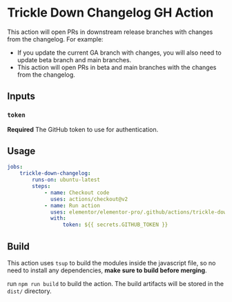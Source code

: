 # Trickle Down Changelog GH Action

This action will open PRs in downstream release branches with changes from the changelog.
For example:

- If you update the current GA branch with changes, you will also need to update beta branch and main branches.
- This action will open PRs in beta and main branches with the changes from the changelog.

## Inputs

### `token`

**Required** The GitHub token to use for authentication.

## Usage

```yaml
jobs:
	trickle-down-changelog:
		runs-on: ubuntu-latest
		steps:
			- name: Checkout code
			  uses: actions/checkout@v2
			- name: Run action
			  uses: elementor/elementor-pro/.github/actions/trickle-down-changelog@main
			  with:
				  token: ${{ secrets.GITHUB_TOKEN }}
```

## Build

This action uses `tsup` to build the modules inside the javascript file, so no need to install any dependencies, **make sure to build before merging**.

run `npm run build` to build the action. The build artifacts will be stored in the `dist/` directory.
